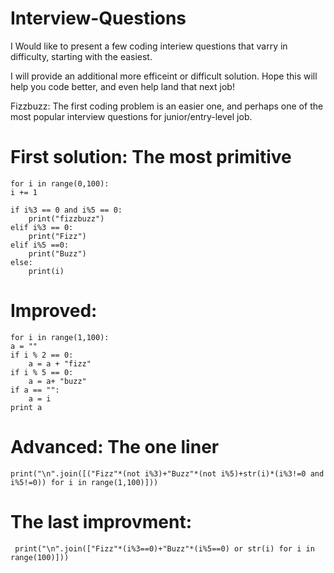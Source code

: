 # Interview-Questions
I Would like to present a few coding interiew questions that varry in difficulty, 
starting with the easiest.



I will provide an additional more efficeint or difficult solution. 
Hope this will help you code better, and even help land that next job! 




Fizzbuzz:
The first coding problem is an easier one, 
and perhaps one of the most popular interview questions for junior/entry-level job.





# **First solution: The most primitive**


    for i in range(0,100):
    i += 1
    
    if i%3 == 0 and i%5 == 0:
        print("fizzbuzz")
    elif i%3 == 0:
        print("Fizz")
    elif i%5 ==0:
        print("Buzz")
    else:
        print(i)







# Improved:

    for i in range(1,100):
    a = ""
    if i % 2 == 0:
        a = a + "fizz"
    if i % 5 == 0:
        a = a+ "buzz"
    if a == "":
        a = i
    print a
  
  
  
  
  
  
  
  
 # Advanced: The one liner
 
    print("\n".join([("Fizz"*(not i%3)+"Buzz"*(not i%5)+str(i)*(i%3!=0 and i%5!=0)) for i in range(1,100)]))
    
    
    
    
    
    
    
 # The last improvment:
 
     print("\n".join(["Fizz"*(i%3==0)+"Buzz"*(i%5==0) or str(i) for i in range(100)]))
